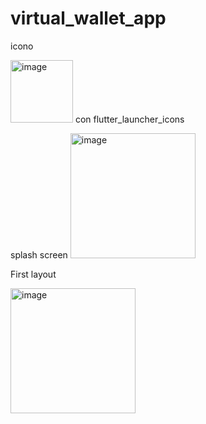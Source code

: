 # virtual_wallet_app

icono

<img src="https://github.com/GiulianoNC/virtualWallet/assets/70980712/42cc49df-9ffb-4b5e-811d-b923bcbd418a" width="100" alt="image">
con flutter_launcher_icons

splash screen
<img src="https://github.com/GiulianoNC/virtualWallet/assets/70980712/39fd1018-7946-4ed7-968d-99f683a9affd" width="200" alt="image">

First layout

<img src="https://github.com/GiulianoNC/virtualWallet/assets/70980712/0054950e-4a0b-4beb-93d7-f20267b63645" width="200" alt="image">

